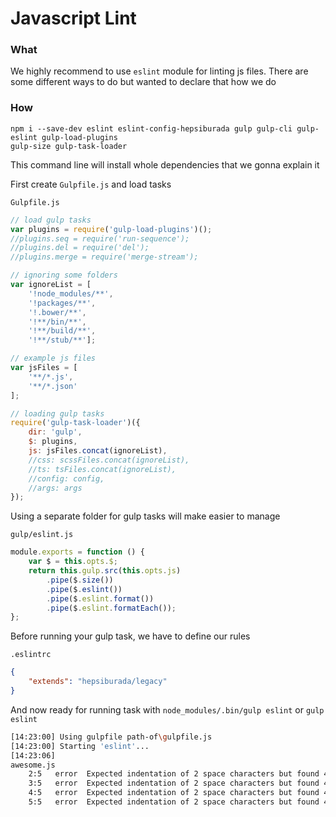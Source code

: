 # Javascript Lint

### What

We highly recommend to use `eslint` module for linting js files. There are some different ways to
 do but wanted to declare that how we do

### How

```
npm i --save-dev eslint eslint-config-hepsiburada gulp gulp-cli gulp-eslint gulp-load-plugins
gulp-size gulp-task-loader
```

This command line will install whole dependencies that we gonna explain it


First create `Gulpfile.js` and load tasks

`Gulpfile.js`
```js
// load gulp tasks
var plugins = require('gulp-load-plugins')();
//plugins.seq = require('run-sequence');
//plugins.del = require('del');
//plugins.merge = require('merge-stream');

// ignoring some folders
var ignoreList = [
    '!node_modules/**',
    '!packages/**',
    '!.bower/**',
    '!**/bin/**',
    '!**/build/**',
    '!**/stub/**'];

// example js files
var jsFiles = [
    '**/*.js',
    '**/*.json'
];

// loading gulp tasks
require('gulp-task-loader')({
    dir: 'gulp',
    $: plugins,
    js: jsFiles.concat(ignoreList),
    //css: scssFiles.concat(ignoreList),
    //ts: tsFiles.concat(ignoreList),
    //config: config,
    //args: args
});
```

Using a separate folder for gulp tasks will make easier to manage

`gulp/eslint.js`

```js
module.exports = function () {
    var $ = this.opts.$;
    return this.gulp.src(this.opts.js)
        .pipe($.size())
        .pipe($.eslint())
        .pipe($.eslint.format())
        .pipe($.eslint.formatEach());
};
```

Before running your gulp task, we have to define our rules

`.eslintrc`

```json
{
    "extends": "hepsiburada/legacy"
}
```

And now ready for running task with `node_modules/.bin/gulp eslint` or `gulp eslint`

```bash
[14:23:00] Using gulpfile path-of\gulpfile.js
[14:23:00] Starting 'eslint'...
[14:23:06]
awesome.js
    2:5   error  Expected indentation of 2 space characters but found 4    indent
    3:5   error  Expected indentation of 2 space characters but found 4    indent
    4:5   error  Expected indentation of 2 space characters but found 4    indent
    5:5   error  Expected indentation of 2 space characters but found 4    indent
```
